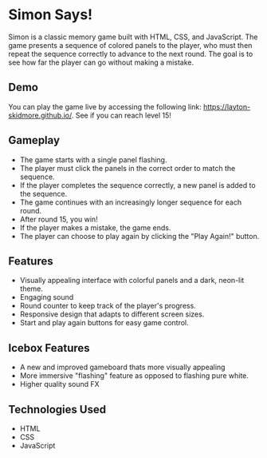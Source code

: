 # Simon Says!

Simon is a classic memory game built with HTML, CSS, and JavaScript. The game presents a sequence of colored panels to the player, who must then repeat the sequence correctly to advance to the next round. The goal is to see how far the player can go without making a mistake.

## Demo

You can play the game live by accessing the following link: https://layton-skidmore.github.io/. See if you can reach level 15!


## Gameplay

- The game starts with a single panel flashing.
- The player must click the panels in the correct order to match the sequence.
- If the player completes the sequence correctly, a new panel is added to the sequence.
- The game continues with an increasingly longer sequence for each round.
- After round 15, you win!
- If the player makes a mistake, the game ends.
- The player can choose to play again by clicking the "Play Again!" button.

## Features

- Visually appealing interface with colorful panels and a dark, neon-lit theme.
- Engaging sound 
- Round counter to keep track of the player's progress.
- Responsive design that adapts to different screen sizes.
- Start and play again buttons for easy game control.

## Icebox Features
- A new and improved gameboard thats more visually appealing
- More immersive "flashing" feature as opposed to flashing pure white.
- Higher quality sound FX



## Technologies Used

- HTML
- CSS
- JavaScript
